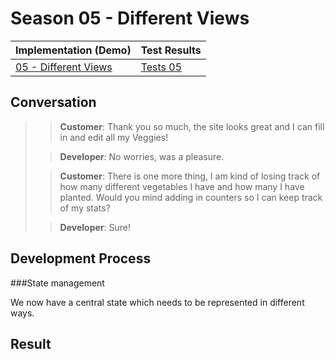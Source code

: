 # Season 05 - Different Views

| Implementation (Demo)             | Test Results           |
| --------------------------------- | ---------------------- |
| [05 - Different Views](demo.html) | [Tests 05](tests.html) |

## Conversation

> > **Customer**: Thank you so much, the site looks great and I can fill in and edit all my Veggies!
>
> > **Developer**: No worries, was a pleasure.
>
> > **Customer**: There is one more thing, I am kind of losing track of how many different vegetables I have and how many I have planted. Would you mind adding in counters so I can keep track of my stats?
>
> > **Developer**: Sure!

## Development Process

###State management

We now have a central state which needs to be represented in different ways. 

## Result
